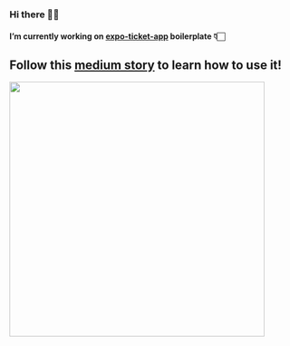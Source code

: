 ### Hi there 🖖🏻

####  I’m currently working on [expo-ticket-app](https://github.com/victorbalssa/expo-ticket-app) boilerplate 👇🏻

## Follow this [medium story](https://victorbalssa.medium.com/your-first-react-native-app-in-15-min-c3ae6d5685cb) to learn how to use it!

<img src="https://i.imgur.com/rLwjEbY.gif" width=450 />
